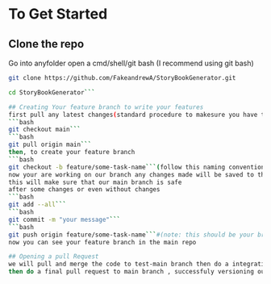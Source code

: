 # To Get Started
## Clone the repo
Go into anyfolder open a cmd/shell/git bash (I recommend using git bash)
```bash
git clone https://github.com/FakeandrewA/StoryBookGenerator.git
```
```bash
cd StoryBookGenerator```

## Creating Your feature branch to write your features
first pull any latest changes(standard procedure to makesure you have the proper baseline)
```bash
git checkout main```
```bash
git pull origin main```
then, to create your feature branch
```bash
git checkout -b feature/some-task-name```(follow this naming convention)
now your are working on our branch any changes made will be saved to this branch
this will make sure that our main branch is safe
after some changes or even without changes
```bash
git add --all```
```bash
git commit -m "your message"```
```bash
git push origin feature/some-task-name```#(note: this should be your branch name)
now you can see your feature branch in the main repo

## Opening a pull Request
we will pull and merge the code to test-main branch then do a integration test
then do a final pull request to main branch , successfuly versioning our project to its next level

